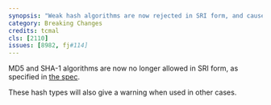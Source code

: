 ```yaml
---
synopsis: "Weak hash algorithms are now rejected in SRI form, and cause a warning otherwise"
category: Breaking Changes
credits: tcmal
cls: [2110]
issues: [8982, fj#114]
---
```


MD5 and SHA-1 algorithms are now no longer allowed in SRI form, as specified in [the spec](https://w3c.github.io/webappsec-subresource-integrity/#hash-functions).

These hash types will also give a warning when used in other cases.
